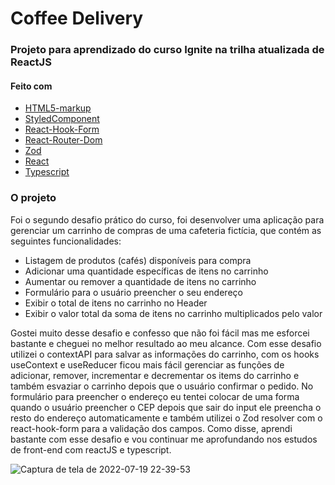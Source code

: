 # Coffee Delivery



### Projeto para aprendizado do curso Ignite na trilha atualizada de ReactJS

#### Feito com

- [HTML5-markup](https://developer.mozilla.org/en-US/docs/Glossary/HTML5)
- [StyledComponent](https://styled-components.com/docs)
- [React-Hook-Form](https://react-hook-form.com/)
- [React-Router-Dom](https://reactrouter.com/en/v6.3.0/getting-started/overview)
- [Zod](https://zod.dev/)
- [React](https://pt-br.reactjs.org/docs/getting-started.html)
- [Typescript](https://www.typescriptlang.org/)

### O projeto

Foi o segundo desafio prático do curso, foi desenvolver uma aplicação para gerenciar um carrinho de compras de uma cafeteria fictícia, que contém as seguintes funcionalidades:

- Listagem de produtos (cafés) disponíveis para compra
- Adicionar uma quantidade específicas de itens no carrinho
- Aumentar ou remover a quantidade de itens no carrinho
- Formulário para o usuário preencher o seu endereço
- Exibir o total de itens no carrinho no Header
- Exibir o valor total da soma de itens no carrinho multiplicados pelo valor

Gostei muito desse desafio e confesso que não foi fácil mas me esforcei bastante e cheguei no melhor resultado ao meu alcance. Com esse desafio utilizei o contextAPI para salvar as informações do carrinho, com os hooks useContext e useReducer ficou mais fácil gerenciar as funções de adicionar, remover, incrementar e decrementar os items do carrinho e também esvaziar o carrinho depois que o usuário confirmar o pedido. No formulário para preencher o endereço eu tentei colocar de uma forma quando o usuário preencher o CEP depois que sair do input ele preencha o resto do endereço automaticamente e também utilizei o Zod resolver com o react-hook-form para a validação dos campos.
Como disse, aprendi bastante com esse desafio e vou continuar me aprofundando nos estudos de front-end com reactJS e typescript. 



![Captura de tela de 2022-07-19 22-39-53](https://user-images.githubusercontent.com/80429145/179877172-c1532ede-3439-4c73-8e74-4663d478f782.png)